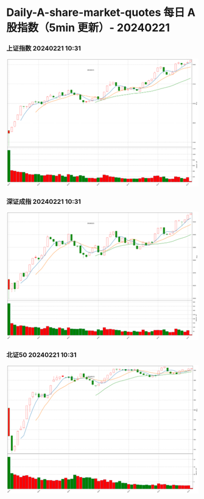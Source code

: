 
# Daily-A-share-market-quotes 每日 A 股指数（5min 更新）- 20240221

### 上证指数 20240221 10:31
![](./fig/2024/2/20240221-sh000001.png)

### 深证成指 20240221 10:31
![](./fig/2024/2/20240221-sz399001.png)

### 北证50 20240221 10:31
![](./fig/2024/2/20240221-bj899050.png)
